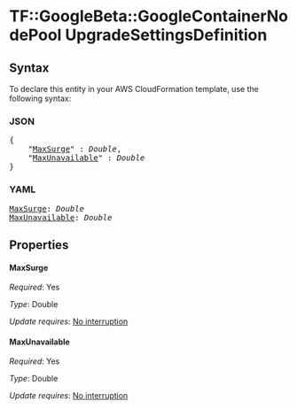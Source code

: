 # TF::GoogleBeta::GoogleContainerNodePool UpgradeSettingsDefinition

## Syntax

To declare this entity in your AWS CloudFormation template, use the following syntax:

### JSON

<pre>
{
    "<a href="#maxsurge" title="MaxSurge">MaxSurge</a>" : <i>Double</i>,
    "<a href="#maxunavailable" title="MaxUnavailable">MaxUnavailable</a>" : <i>Double</i>
}
</pre>

### YAML

<pre>
<a href="#maxsurge" title="MaxSurge">MaxSurge</a>: <i>Double</i>
<a href="#maxunavailable" title="MaxUnavailable">MaxUnavailable</a>: <i>Double</i>
</pre>

## Properties

#### MaxSurge

_Required_: Yes

_Type_: Double

_Update requires_: [No interruption](https://docs.aws.amazon.com/AWSCloudFormation/latest/UserGuide/using-cfn-updating-stacks-update-behaviors.html#update-no-interrupt)

#### MaxUnavailable

_Required_: Yes

_Type_: Double

_Update requires_: [No interruption](https://docs.aws.amazon.com/AWSCloudFormation/latest/UserGuide/using-cfn-updating-stacks-update-behaviors.html#update-no-interrupt)

